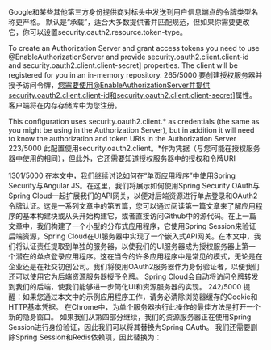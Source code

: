 Google和某些其他第三方身份提供商对标头中发送到用户信息端点的令牌类型名称更严格。 默认是“承载”，适合大多数提供者并匹配规范，但如果你需要更改它，你可以设置security.oauth2.resource.token-type。


To create an Authorization Server and grant access tokens you need to use @EnableAuthorizationServer and provide security.oauth2.client.client-id and security.oauth2.client.client-secret] properties. The client will be registered for you in an in-memory repository.
265/5000
要创建授权服务器并授予访问令牌，您需要使用@EnableAuthorizationServer并提供security.oauth2.client.client-id和security.oauth2.client.client-secret]属性。 客户端将在内存存储库中为您注册。


This configuration uses security.oauth2.client.* as credentials (the same as you might be using in the Authorization Server), but in addition it will need to know the authorization and token URIs in the Authorization Server
223/5000
此配置使用security.oauth2.client。*作为凭据（与您可能在授权服务器中使用的相同），但此外，它还需要知道授权服务器中的授权和令牌URI


1301/5000
在本文中，我们继续讨论如何在“单页应用程序”中使用Spring Security与Angular JS。在这里，我们将展示如何使用Spring Security OAuth与Spring Cloud一起扩展我们的API网关，以便对后端资源进行单点登录和OAuth2令牌认证。这是一系列文章中的第五篇，您可以通过阅读第一篇文章来了解应用程序的基本构建块或从头开始构建它，或者直接访问Github中的源代码。在上一篇文章中，我们构建了一个小型的分布式应用程序，它使用Spring Session来验证后端资源，Spring Cloud在UI服务器中实现了一个嵌入式API网关。在本文中，我们将认证责任提取到单独的服务器，以使我们的UI服务器成为授权服务器上第一个潜在的单点登录应用程序。这在当今的许多应用程序中是常见的模式，无论是在企业还是在社交初创公司。我们将使用OAuth2服务器作为身份验证者，以便我们还可以使用它为后端资源服务器授予令牌。 Spring Cloud会自动将访问令牌转发到我们的后端，使我们能够进一步简化UI和资源服务器的实现。
242/5000
提醒：如果您通过本文中的示例应用程序工作，请务必清除浏览器缓存的Cookie和HTTP基本凭据。 在Chrome中，为单个服务器执行此操作的最佳方法是打开一个新的隐身窗口。
如果我们从第四部分继续，我们的资源服务器正在使用Spring Session进行身份验证，因此我们可以将其替换为Spring OAuth。 我们还需要删除Spring Session和Redis依赖项，因此替换为：